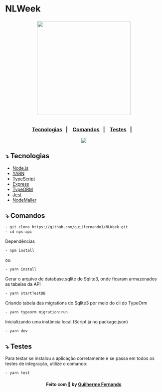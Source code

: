 # NLWeek
<h3 align="center">
    <img width="300px" src="https://i.imgur.com/JkVMEgs.png">
    <br><br>
    <p align="center">
      <a href="#-tecnologias">Tecnologias</a>&nbsp;&nbsp;&nbsp;|&nbsp;&nbsp;&nbsp;
      <a href="#-comandos-para-começar">Comandos</a>&nbsp;&nbsp;&nbsp;|&nbsp;&nbsp;&nbsp;
      <a href="#-testes">Testes</a>&nbsp;&nbsp;&nbsp;|&nbsp;&nbsp;&nbsp;
  </p>
</h3>

<p align="center">
  <a href="https://rocketseat.com.br">
    <img src="https://i.imgur.com/1o7urkT.png">
  </a>
</p>

## ⤵ Tecnologias

- [Node.js](https://nodejs.org/en/)
- [YARN](https://yarnpkg.com/)
- [TypeScript](https://www.typescriptlang.org/)
- [Express](https://expressjs.com/pt-br/)
- [TypeORM](https://typeorm.io/)
- [Jest](https://jestjs.io/)
- [NodeMailer](https://nodemailer.com/about/)

## ⤵ Comandos 

```bash
- git clone https://github.com/guiifernando1/NLWeek.git
- cd nps-api
```

Dependências

```bash
- npm install
```

ou

```bash
- yarn install
```

Gerar o arquivo de database.sqlite do Sqlite3, onde ficaram armazenados as tabelas da API

```bash
- yarn startTestDB
```

Criando tabela das migrations do Sqlite3 por meio do cli do TypeOrm

```bash
- yarn typeorm migration:run
```

Inicializando uma instância local (Script já no package.json)

```bash
- yarn dev
```

## ⤵ Testes

Para testar se instalou a aplicação corretamente e se passa em todos os testes de integração, utilize o comando:

```bash
- yarn test
```

<h4 align="center">
    Feito com 💜 by <a href="https://www.linkedin.com/in/guilhermefernandodasilva/" target="_blank">Guilherme Fernando</a>
</h4>
